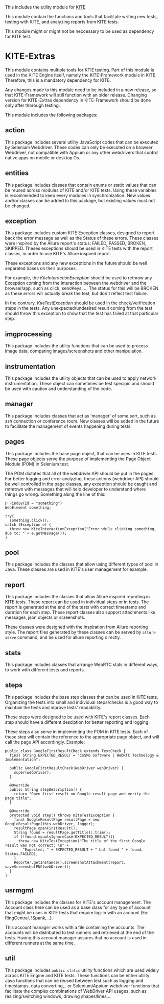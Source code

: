 This includes the utility module for [KITE](https://github.com/webrtc/KITE/tree/kite-2.0). 

This module contain the functions and tools that facilitate writing new tests, testing with KITE, and analyzing reports from KITE tests.

This module might or might not be neccessary to be used as dependency for KITE test.


# KITE-Extras

This module contains multiple tools for KTIE testing. Part of this module is used in the KITE Engine itself, namely the KITE-Framework module in KITE. Therefore, this is a mandatory dependency for KITE. 

Any changes made to this module need to be included in a new release, so that KITE-Framework  will still function with an older release. Changing version for KITE-Extras dependency in KITE-Framework should be done only after thorough testing.

This module includes the following packages:

## action
This package includes several utility JavaScript codes that can be executed by Selenium Webdriver. These codes can only be executed on a browser Webdriver, not compatible with Appium or any other webdrivers that control native apps on mobile or desktop Os.

## entities
This package includes classes that contain enums or static values that can be reused across modules of KITE and/or KITE tests. Using these variables is recommended to keep every modules in synchronization. New values and/or classes can be added to this package, but existing values must not be changed.

## exception
This package includes custom KITE Exception classes, designed to report back the error message as well as the Status of these errors. These classes were inspired by the Allure report's status: FAILED, PASSED, BROKEN, SKIPPED. Theses exceptions should be used in KITE tests with the report classes, in order to use KITE's Allure inspired report.

These exceptions and any new exceptions in the future should be well separated bases on their purposes. 

For example, the *KiteInteractionException* should be used to rethrow any Exception coming from the interaction between the webdriver and the browser/app, such as click, sendKeys, ... The status for this will be BROKEN as these errors will actually break the test, but don't reflect test failure. 

In the contrary, *KiteTestException* should be used in the check/verification steps in the tests. Any unexpected/undesired result coming from the test should throw this exception to show that the test has failed at that particular step.

## imgprocessing
This package includes the utility functions that can be used to process image data, comparing images/screenshots and other manipulation.

## instrumentation
This package includes the utility objects that can be used to apply network instrumentation. These object can sometimes be test specipic and should be used with caution and understanding of the code.

## manager
This package includes classes that act as 'manager' of some sort, such as ssh connection or conference room. New classes will be added in the future to facilitate the management of events happening during tests.

## pages
This package includes the base page object, that can be uses in KITE tests. These page objects serve the purpose of implementing the Page Object Module (POM) in Selenium test. 

The POM dictates that all of the webdriver API should be put in the pages. For better logging and error analyzing, these actions (webdriver API) should be well controlled in the page classes, any exception should be caught and rethrown with messages that will help developer to understand where things go wrong. Something along the line of this:

```
@ FindBy(id = "something")
WebElement something; 

try{
  something.click();
catch (Exception e) {
  throw new KiteInteractionException("Error while clicking something, due to: " + e.getMessage());
}
```

## pool
This package includes the classes that allow using different types of pool in Java. These classes are used in KITE's user management for example.

## report
This package includes the classes that allow Allure inspired reporting in KITE tests. These report can be used in individual steps or in tests. The report is generated at the end of the tests with correct timestamp and duration for each step. These report classes also support attachments like messages, json objects or screenshots.

These classes were designed with the inspiration from Allure reporting style. The report files generated by these classes can be served by `allure serve` command, and be used for allure reporting directly.

## stats
This package includes classes that arrange WebRTC stats in different ways, to work with different tests and reports.

## steps
This package includes the base step classes that can be used in KITE tests. Organizing the tests into small and individual steps/checks is a good way to maintain the tests and inprove tests' readability. 

These steps were designed to be used with KITE's report classes. Each step should have a different desciption for better reporting and logging.

These steps also serve in implementing the POM in KITE tests. Each of these step will contain the reference to the appropriate page object, and will call the page API accordingly. Example:

```
public class GoogleFirstResultCheck extends TestCheck {
  final String EXPECTED_RESULT = "CoSMo Software | WebRTC Technology & Implementation";
  
  public GoogleFirstResultCheck(WebDriver webDriver) {
    super(webDriver);
  }
  
  @Override
  public String stepDescription() {
    return "Open first result on Google result page and verify the page title";
  }
  
  @Override
  protected void step() throws KiteTestException {
    final GoogleResultPage resultPage = new GoogleResultPage(this.webDriver, logger);
    resultPage.openFirstResult();
    String found = resultPage.getTitle().trim();
    if (!found.equalsIgnoreCase(EXPECTED_RESULT)){
      throw new KiteTestException("The title of the first Google result was not correct: \n" +
        "Expected: " + EXPECTED_RESULT + " but found " + found, Status.FAILED);
    }
    Reporter.getInstance().screenshotAttachment(report, saveScreenshotPNG(webDriver));
  }
}
```
## usrmgmt
This package includes the classes for KITE's account management. The Account class here can be used as a base class for any type of account that might be uses in KITE tests that require log-in with an account (Ex: RingCentral, !Spank,...). 

This account manager works with a file containing the accounts. The accounts will be distributed to test runners and retrieved at the end of the tests. Having this account manager assures that no account is used in different runners at the same time.

## util
This package includes `public static` utility functions which are used widely across KITE Engine and KITE tests. These functions can be either utility Java functions that can be reused between test such as logging and timestamps, data converting,.. or Selenium/Appium webdriver functions that facilitate the complex combinations of WebDriver API usages, such as resizing/switching windows, drawing shapes/lines,...

